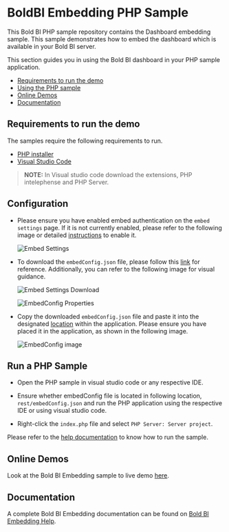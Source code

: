 # BoldBI Embedding PHP Sample

 This Bold BI PHP sample repository contains the Dashboard embedding sample. This sample demonstrates how to embed the dashboard which is available in your Bold BI server.

This section guides you in using the Bold BI dashboard in your PHP sample application.

* [Requirements to run the demo](#requirements-to-run-the-demo)
* [Using the PHP sample](#using-the-php-sample)
* [Online Demos](#online-demos)
* [Documentation](#documentation)

## Requirements to run the demo

The samples require the following requirements to run.

* [PHP installer](https://windows.php.net/download/)
* [Visual Studio Code](https://code.visualstudio.com/download)
> **NOTE:** In Visual studio code download the extensions, PHP intelephense and PHP Server.

## Configuration

* Please ensure you have enabled embed authentication on the `embed settings` page. If it is not currently enabled, please refer to the following image or detailed [instructions](https://help.boldbi.com/site-administration/embed-settings/#get-embed-secret-code) to enable it.

    ![Embed Settings](https://github.com/boldbi/aspnet-core-sample/assets/91586758/b3a81978-9eb4-42b2-92bb-d1e2735ab007)

* To download the `embedConfig.json` file, please follow this [link](https://help.boldbi.com/site-administration/embed-settings/#get-embed-configuration-file) for reference. Additionally, you can refer to the following image for visual guidance.

    ![Embed Settings Download](https://github.com/boldbi/aspnet-core-sample/assets/91586758/d27d4cfc-6a3e-4c34-975e-f5f22dea6172)

    ![EmbedConfig Properties](https://github.com/boldbi/aspnet-core-sample/assets/91586758/d6ce925a-0d4c-45d2-817e-24d6d59e0d63)

* Copy the downloaded `embedConfig.json` file and paste it into the designated [location](https://github.com/boldbi/php-sample/tree/master/rest) within the application. Please ensure you have placed it in the application, as shown in the following image.

    ![EmbedConfig image](https://github.com/boldbi/aspnet-core-sample/assets/91586758/95e8e272-53e8-449a-8a46-592cf8646d7c)

## Run a PHP Sample
 
 * Open the PHP sample in visual studio code or any respective IDE.
 
 * Ensure whether embedConfig file is located in following location, `rest/embedConfig.json` and run the PHP application using the respective IDE or using visual studio code.

 * Right-click the `index.php` file and select `PHP Server: Server project`.

Please refer to the [help documentation](https://help.boldbi.com/embedded-bi/javascript-based/samples/v3.3.40-or-later/php-with-javascript/#how-to-run-the-sample?utm_source=github&utm_medium=backlinks) to know how to run the sample.

## Online Demos

Look at the Bold BI Embedding sample to live demo [here](https://samples.boldbi.com/embed?utm_source=github&utm_medium=backlinks).

## Documentation

A complete Bold BI Embedding documentation can be found on [Bold BI Embedding Help](https://help.boldbi.com/embedded-bi/javascript-based/?utm_source=github&utm_medium=backlinks).
